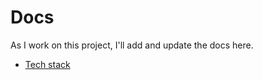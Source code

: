 # Docs

As I work on this project, I'll add and update the docs here.

- [Tech stack](tech-stack.md)
